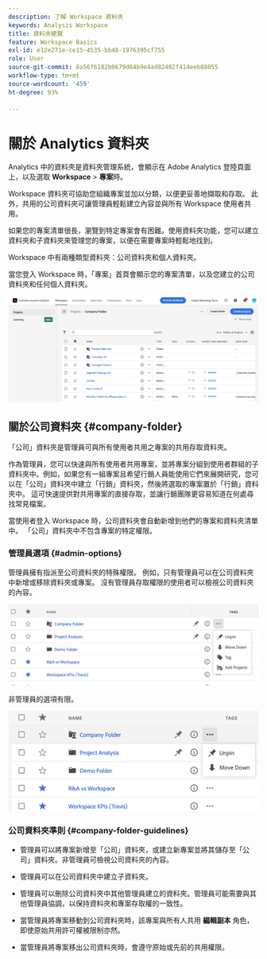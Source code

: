 ```yaml
---
description: 了解 Workspace 資料夾
keywords: Analysis Workspace
title: 資料夾總覽
feature: Workspace Basics
exl-id: e12e271e-ce15-4535-bb48-1976395cf755
role: User
source-git-commit: 8a56f6182b0679d64b9e4ad82402f414eeb88055
workflow-type: tm+mt
source-wordcount: '459'
ht-degree: 93%

---
```


# 關於 Analytics 資料夾

Analytics 中的資料夾是資料夾管理系統，會顯示在 Adobe Analytics 登陸頁面上，以及選取 **Workspace** > **專案**&#x200B;時。

Workspace 資料夾可協助您組織專案並加以分類，以便更妥善地擷取和存取。 此外，共用的公司資料夾可讓管理員輕鬆建立內容並與所有 Workspace 使用者共用。

如果您的專案清單很長，瀏覽到特定專案會有困難。使用資料夾功能，您可以建立資料夾和子資料夾來管理您的專案，以便在需要專案時輕鬆地找到。

Workspace 中有兩種類型資料夾：公司資料夾和個人資料夾。

當您登入 Workspace 時，「專案」首頁會顯示您的專案清單，以及您建立的公司資料夾和任何個人資料夾。

![專案首頁](../assets/landing-page2.png)

## 關於公司資料夾 {#company-folder}

「公司」資料夾是管理員可與所有使用者共用之專案的共用存取資料夾。

作為管理員，您可以快速與所有使用者共用專案，並將專案分組到使用者群組的子資料夾中。例如，如果您有一組專案且希望行銷人員能使用它們來展開研究，您可以在「公司」資料夾中建立「行銷」資料夾，然後將選取的專案置於「行銷」資料夾中。 這可快速提供對共用專案的直接存取，並讓行銷團隊更容易知道在何處尋找常見檔案。

當使用者登入 Workspace 時，公司資料夾會自動新增到他們的專案和資料夾清單中。 「公司」資料夾中不包含專案的特定權限。

### 管理員選項 {#admin-options}

管理員擁有指派至公司資料夾的特殊權限。 例如，只有管理員可以在公司資料夾中新增或移除資料夾或專案。 沒有管理員存取權限的使用者可以檢視公司資料夾的內容。

![顯示管理選項的專案頁面。](/help/analysis-workspace/build-workspace-project/assets/admin-options.png)

非管理員的選項有限。

![顯示資料夾之非管理選項的專案頁面。](/help/analysis-workspace/build-workspace-project/assets/non-admin-folder-options.png)

### 公司資料夾準則 {#company-folder-guidelines}

- 管理員可以將專案新增至「公司」資料夾，或建立新專案並將其儲存至「公司」資料夾。非管理員可檢視公司資料夾的內容。

- 管理員可以在公司資料夾中建立子資料夾。

- 管理員可以刪除公司資料夾中其他管理員建立的資料夾。管理員可能需要與其他管理員協調，以保持資料夾和專案存取權的一致性。

- 當管理員將專案移動到公司資料夾時，該專案與所有人共用 **編輯副本** 角色，即使原始共用許可權被限制亦然。

- 當管理員將專案移出公司資料夾時，會遵守原始或先前的共用權限。
